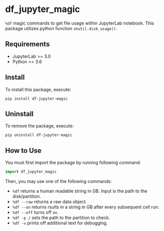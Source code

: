 # df_jupyter_magic

`%df` magic commands to get file usage within JupyterLab notebook. This package utilizes python function `shutil.disk_usage()`.

## Requirements

- JupyterLab >= 3.0
- Python >= 3.6

## Install

To install this package, execute:
```
pip install df-jupyter-magic
```

## Uninstall
To remove the package, execute:
```
pip uninstall df-jupyter-magic
```

## How to Use
You must first import the package by running following command:
```python
import df_jupyter_magic
```

Then, you may use one of the following commands:

- `%df` returns a human readable string in GB. Input is the path to the disk/partition. 
- `%df --raw` returns a raw data object.
- `%df --on` returns rsults in a string in GB after every subsequent cell run.
- `%df --off` turns off `on`.
- `%df -p /` sets the path to the partition to check.
- `%df -v` prints off additional text for debugging.

